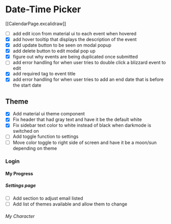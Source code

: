 # Date-Time Picker

[[CalendarPage.excalidraw]]

- [ ] add edit icon from material ui to each event when hovered
- [x] add hover tooltip that displays the description of the event
- [x] add update button to be seen on modal popup
- [x] add delete button to edit modal pop up
- [x] figure out why events are being duplicated once submitted
- [ ] add error handling for when user tries to double click a blizzard event to edit
- [x] add required tag to event title
- [x] add error handling for when user tries to add an end date that is before the start date

## Theme

- [x] Add material ui theme component
- [x] Fix header that had gray text and have it be the default white
- [x] Fix sidebar text color to white instead of black when darkmode is switched on
- [ ] Add toggle function to settings
- [ ] Move color toggle to right side of screen and have it be a moon/sun depending on theme

### Login

#### My Progress

##### Settings page

- [ ] Add section to adjust email listed
- [ ] Add list of themes available and allow them to change

###### My Character
